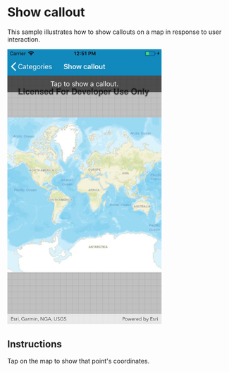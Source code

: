 # Show callout

This sample illustrates how to show callouts on a map in response to user interaction.

<img src="ShowCallout.jpg" width="350"/>

## Instructions

Tap on the map to show that point's coordinates.
